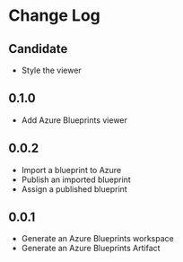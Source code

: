 # Change Log

## Candidate

- Style the viewer

## 0.1.0

- Add Azure Blueprints viewer

## 0.0.2

- Import a blueprint to Azure
- Publish an imported blueprint
- Assign a published blueprint

## 0.0.1

- Generate an Azure Blueprints workspace
- Generate an Azure Blueprints Artifact
